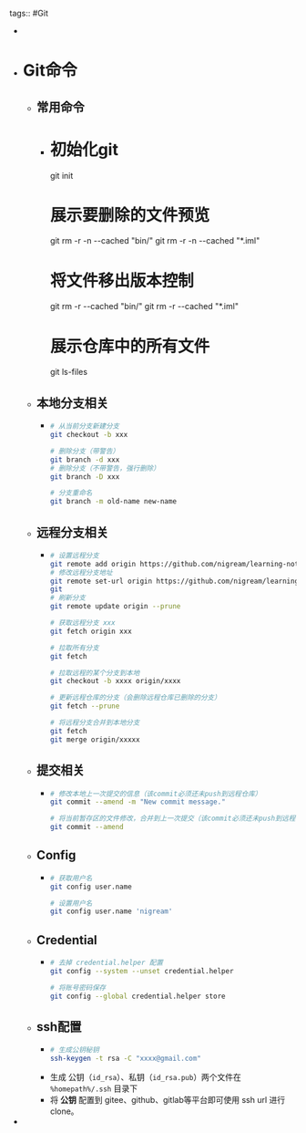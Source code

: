 tags:: #Git

-
- # Git命令
	- ## 常用命令
		- # 初始化git
		  git init
		  
		  # 展示要删除的文件预览
		  git rm -r -n --cached "bin/"
		  git rm -r -n --cached "*.iml"
		  
		  # 将文件移出版本控制
		  git rm -r --cached  "bin/"
		  git rm -r --cached  "*.iml"
		  
		  # 展示仓库中的所有文件
		  git ls-files
	- ## 本地分支相关
		- ```sh
		  # 从当前分支新建分支
		  git checkout -b xxx
		  
		  # 删除分支（带警告）
		  git branch -d xxx
		  # 删除分支（不带警告，强行删除）
		  git branch -D xxx
		  
		  # 分支重命名
		  git branch -m old-name new-name
		  ```
	- ## 远程分支相关
		- ```sh
		  # 设置远程分支
		  git remote add origin https://github.com/nigream/learning-notes.git
		  # 修改远程分支地址
		  git remote set-url origin https://github.com/nigream/learning-notes.git
		  git
		  # 刷新分支
		  git remote update origin --prune
		  
		  # 获取远程分支 xxx
		  git fetch origin xxx
		  
		  # 拉取所有分支
		  git fetch
		  
		  # 拉取远程的某个分支到本地
		  git checkout -b xxxx origin/xxxx
		  
		  # 更新远程仓库的分支（会删除远程仓库已删除的分支）
		  git fetch --prune
		  
		  # 将远程分支合并到本地分支
		  git fetch
		  git merge origin/xxxxx
		  ```
	- ## 提交相关
		- ```sh
		  # 修改本地上一次提交的信息（该commit必须还未push到远程仓库）
		  git commit --amend -m "New commit message."
		  
		  # 将当前暂存区的文件修改，合并到上一次提交（该commit必须还未push到远程仓库）
		  git commit --amend
		  ```
	- ## Config
		- ```sh
		  # 获取用户名
		  git config user.name
		  
		  # 设置用户名
		  git config user.name 'nigream'
		  ```
	- ## Credential
		- ``` sh
		  # 去掉 credential.helper 配置
		  git config --system --unset credential.helper
		  
		  # 将账号密码保存
		  git config --global credential.helper store
		  ```
	- ## ssh配置
		- ```sh
		  # 生成公钥秘钥
		  ssh-keygen -t rsa -C "xxxx@gmail.com"
		  ```
		- 生成 公钥（`id_rsa`）、私钥（`id_rsa.pub`）两个文件在 `%homepath%/.ssh` 目录下
		- 将 **公钥** 配置到 gitee、github、gitlab等平台即可使用 ssh url 进行 clone。
-
